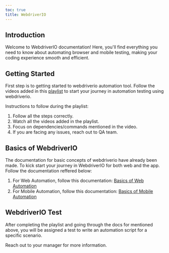 ```yaml
---
toc: true
title: WebdriverIO
---
```


## Introduction
Welcome to WebdriverIO documentation! Here, you'll find everything you need to know about automating browser and mobile testing, making your coding experience smooth and efficient.

## Getting Started
First step is to getting started to webdriverio automation tool. Follow the videos added in this [playlist](https://www.youtube.com/playlist?list=PLhW3qG5bs-L9K2xtu-04jZFqykzXzqJW8) to start your journey in automation testing using webdriverio.

Instructions to follow during the playlist:
1. Follow all the steps correctly.
2. Watch all the videos added in the playlist.
3. Focus on dependencies/commands mentioned in the video.
4. If you are facing any issues, reach out to QA team.

## Basics of WebdriverIO
The documentation for basic concepts of webdriverio have already been made. To kick start your journey in WebdriverIO for both web and the app. Follow the documentation reffered below:

1. For Web Automation, follow this documentation: [Basics of Web Automation](./2.web/1.basics-of-web-automation.md)
2. For Mobile Automation, follow this documentation: [Basics of Mobile Automation](./3.mobile/1.basics-of-mobile-automation.md)

## WebdriverIO Test
After completing the playlist and going through the docs for mentioned above, you will be assigned a test to write an automation script for a specific scenario.

Reach out to your manager for more information.